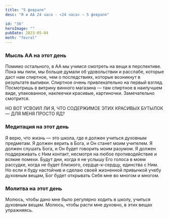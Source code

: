 ```yaml
---
title: "5 февраля"
desc: "Я и АА 24 часа - «24 часа» — 5 февраля"

id: "36"
heroImage: ""
pubDate: 2023-05-04
moth: "fevral"
---
```


### Мысль АА на этот день

Помимо остального, в АА мы учимся смотреть на вещи в перспективе. Пока мы
пили, мы больше думали об удовольствии и расслабе, которые даст нам спиртное,
чем о последствиях, которые возникнут в результате выпивки. Спиртное очень
привлекательно на первый взгляд. Посмотришь в витрину винного магазина — там
спиртное в наилучшем виде, упакованное, наклеечки красивые, картиночки.
Замечательно смотрится.

НО ВОТ УСВОИЛ ЛИ Я, ЧТО СОДЕРЖИМОЕ ЭТИХ КРАСИВЫХ БУТЫЛОК — ДЛЯ МЕНЯ ПРОСТО ЯД?

### Медитация на этот день

Я верю, что жизнь — это школа, где я должен учиться духовным предметам. Я
должен верить в Бога, и Он станет моим учителем. Я должен слушать Бога, и Он
будет говорить моим разумом. Я должен поддерживать с Ним контакт, несмотря на
любое противодействие и всякие помехи. Будут дни, когда я не услышу Его голоса
в моем рассудке, когда не будет близкого, сердце-к-сердцу, единства с Ним. Но
если я буду настойчив и сделаю своей жизненной привычкой учебу духовным вещам,
Бог будет открывать Себя мне во многом и многом.

### Молитва на этот день

Молюсь, чтобы дано мне было регулярно ходить в школу, учиться духовным вещам.
Молюсь, чтобы расти мне духовно, в этих вещах упражняясь.

